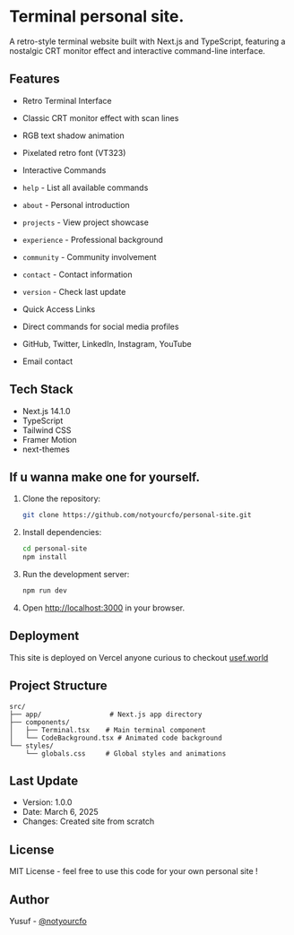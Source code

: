 # Terminal personal site.

A retro-style terminal website built with Next.js and TypeScript, featuring a nostalgic CRT monitor effect and interactive command-line interface.

## Features

  - Retro Terminal Interface
  - Classic CRT monitor effect with scan lines
  - RGB text shadow animation
  - Pixelated retro font (VT323)

-  Interactive Commands
  - `help` - List all available commands
  - `about` - Personal introduction
  - `projects` - View project showcase
  - `experience` - Professional background
  - `community` - Community involvement
  - `contact` - Contact information
  - `version` - Check last update

-  Quick Access Links
  - Direct commands for social media profiles
  - GitHub, Twitter, LinkedIn, Instagram, YouTube
  - Email contact

## Tech Stack

- Next.js 14.1.0
- TypeScript
- Tailwind CSS
- Framer Motion
- next-themes

## If u wanna make one for yourself.

1. Clone the repository:
   ```bash
   git clone https://github.com/notyourcfo/personal-site.git
   ```

2. Install dependencies:
   ```bash
   cd personal-site
   npm install
   ```

3. Run the development server:
   ```bash
   npm run dev
   ```

4. Open [http://localhost:3000](http://localhost:3000) in your browser.

## Deployment

This site is deployed on Vercel anyone curious to checkout [usef.world](usef.world)

## Project Structure

```
src/
├── app/                 # Next.js app directory
├── components/         
│   ├── Terminal.tsx    # Main terminal component
│   └── CodeBackground.tsx # Animated code background
└── styles/
    └── globals.css     # Global styles and animations
```

## Last Update

- Version: 1.0.0
- Date: March 6, 2025
- Changes: Created site from scratch

## License

MIT License - feel free to use this code for your own personal site !

## Author

Yusuf - [@notyourcfo](https://instagram.com/notyourcfo)
